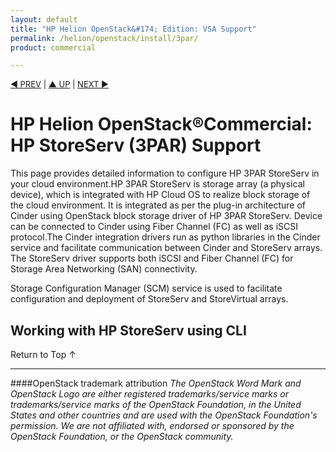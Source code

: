 ```yaml
---
layout: default
title: "HP Helion OpenStack&#174; Edition: VSA Support"
permalink: /helion/openstack/install/3par/
product: commercial

---
```

<!--UNDER REVISION-->


<script>

function PageRefresh {
onLoad="window.refresh"
}

PageRefresh();

</script>

<p style="font-size: small;"> <a href="/helion/openstack/install-beta/kvm/">&#9664; PREV</a> | <a href="/helion/openstack/install-beta-overview/">&#9650; UP</a> | <a href="/helion/openstack/install-beta/esx/">NEXT &#9654;</a> </p>


# HP Helion OpenStack&#174;Commercial: HP StoreServ (3PAR) Support

This page provides detailed information to configure HP 3PAR StoreServ in your cloud environment.HP 3PAR StoreServ is storage array (a physical device), which is integrated with HP Cloud OS to realize block storage of the cloud environment. It is integrated as per the plug-in architecture of Cinder using OpenStack block storage driver of HP 3PAR StoreServ. Device can be connected to Cinder using Fiber Channel (FC) as well as iSCSI protocol.The Cinder integration drivers run as python libraries in the Cinder service and facilitate communication between Cinder and StoreServ arrays. The StoreServ driver supports both iSCSI and Fiber Channel (FC) for Storage Area Networking (SAN) connectivity.

Storage Configuration Manager (SCM) service is used to facilitate configuration and deployment of StoreServ and StoreVirtual arrays.


## Working with HP StoreServ using CLI

<TO BE ADDED>


<a href="#top" style="padding:14px 0px 14px 0px; text-decoration: none;"> Return to Top &#8593; </a>

----
####OpenStack trademark attribution
*The OpenStack Word Mark and OpenStack Logo are either registered trademarks/service marks or trademarks/service marks of the OpenStack Foundation, in the United States and other countries and are used with the OpenStack Foundation's permission. We are not affiliated with, endorsed or sponsored by the OpenStack Foundation, or the OpenStack community.*
